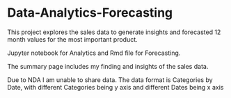 # Data-Analytics-Forecasting
This project explores the sales data to generate insights and forecasted 12 month values for the most important product.

Jupyter notebook for Analytics and Rmd file for Forecasting. 

The summary page includes my finding and insights of the sales data.

Due to NDA I am unable to share data. The data format is Categories by Date, with different Categories being y axis and different Dates being x axis
